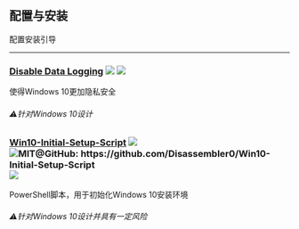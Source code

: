 ## 配置与安装

配置安装引导

---

### [Disable Data Logging](https://www.reddit.com/r/Windows10/comments/3f38ed/guide_how_to_disable_data_logging_in_w10) ![](/assets/图片2.png) ![](/assets/united-states.png)

使得Windows 10更加隐私安全

###### ⚠针对Windows 10设计

### [Win10-Initial-Setup-Script](https://www.dasm.cz/clanek/jak-z-windows-10-udelat-desktopovy-system) ![](/assets/图片2.png) ![](/assets/open-source-icon.png "MIT@GitHub: https://github.com/Disassembler0/Win10-Initial-Setup-Script") ![](/assets/united-states.png)

PowerShell脚本，用于初始化Windows 10安装环境

###### ⚠针对Windows 10设计并具有一定风险



